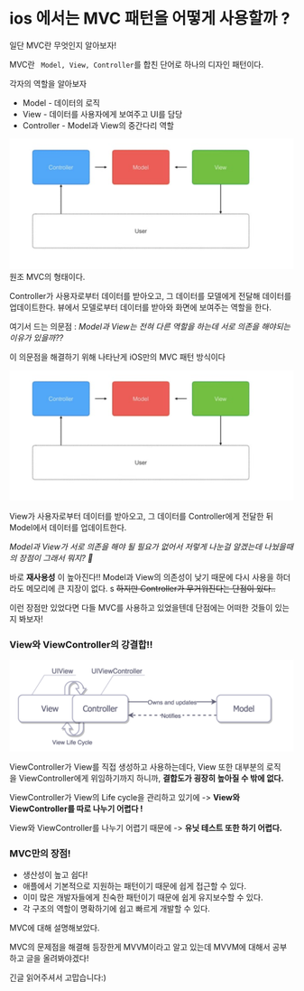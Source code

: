# ios 에서는 MVC 패턴을 어떻게 사용할까 ?

일단 MVC란 무엇인지 알아보자! 

MVC란 `` Model, View, Controller``를 합친 단어로 하나의 디자인 패턴이다.

각자의 역할을 알아보자

* Model - 데이터의 로직
* View - 데이터를 사용자에게 보여주고 UI를 담당
* Controller -  Model과 View의 중간다리 역할


![Alt text](원조MVC.png)
 원조 MVC의 형태이다.

 Controller가 사용자로부터 데이터를 받아오고, 그 데이터를 모델에게 전달해 데이터를 업데이트한다.
 뷰에서 모델로부터 데이터를 받아와 화면에 보여주는 역할을 한다.

 여기서 드는 의문점 : *Model과 View는 전혀 다른 역할을 하는데 서로 의존을 해야되는 이유가 있을까??*

 이 의문점을 해결하기 위해 나타난게 iOS만의 MVC 패턴 방식이다

 ![Alt text](원조MVC.png)

 View가 사용자로부터 데이터를 받아오고, 그 데이터를 Controller에게 전달한 뒤 Model에서 데이터를 업데이트한다.

 *Model과 View가 서로 의존을 해야 될 필요가 없어서 저렇게 나눈걸 알겠는데 나눴을때의 장점이 그래서 뭐지? 🤔*
 
 바로 **재사용성** 이 높아진다!!
Model과 View의 의존성이 낮기 때문에 다시 사용을 하더라도 메모리에 큰 지장이 없다.
s
~~하지만 Controller가 무거워진다는 단점이 있다..~~

이런 장점만 있었다면 다들 MVC를 사용하고 있었을텐데 단점에는 어떠한 것들이 있는지 봐보자!

### View와 ViewController의 강결합!! ###

![Alt text](강결합.png)

ViewController가 View를 직접 생성하고 사용하는데다, View 또한 대부분의 로직을 ViewController에게 위임하기까지 하니까, **결합도가 굉장히 높아질 수 밖에 없다.**

ViewController가 View의 Life cycle을 관리하고 있기에 -> **View와 ViewController를 따로 나누기 어렵다 !**

View와 ViewController를 나누기 어렵기 때문에 -> **유닛 테스트 또한 하기 어렵다.**

### MVC만의 장점!

* 생산성이 높고 쉽다!
* 애플에서 기본적으로 지원하는 패턴이기 때문에 쉽게 접근할 수 있다.
* 이미 많은 개발자들에게 친숙한 패턴이기 때문에 쉽게 유지보수할 수 있다.
* 각 구조의 역할이 명확하기에 쉽고 빠르게 개발할 수 있다.


MVC에 대해 설명해보았다.

MVC의 문제점을 해결해 등장한게 MVVM이라고 알고 있는데 MVVM에 대해서 공부하고 글을 올려봐야겠다!

긴글 읽어주셔서 고맙습니다:)